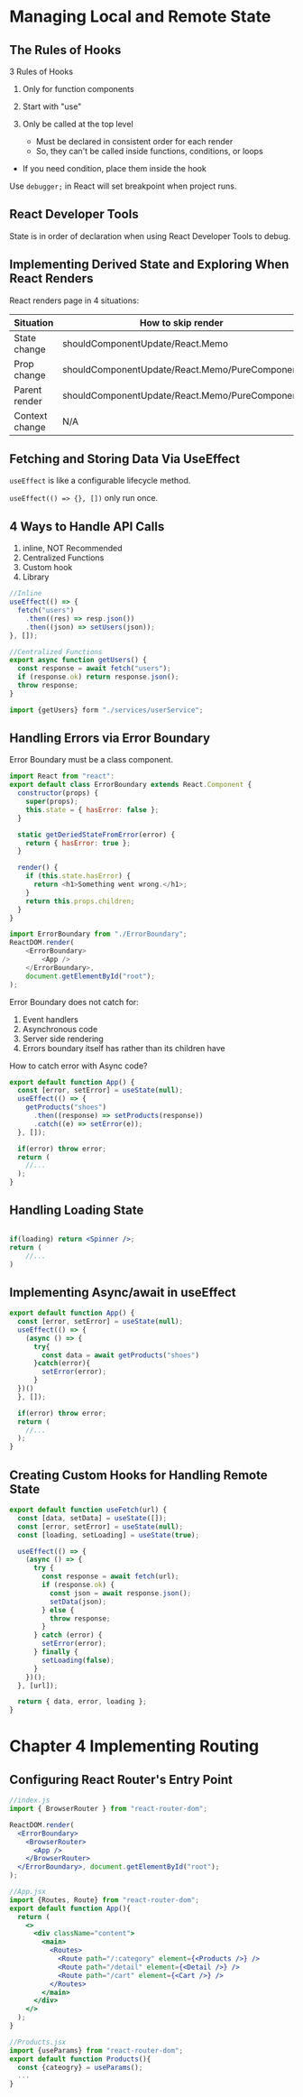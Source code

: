 # Managing Local and Remote State

## The Rules of Hooks

3 Rules of Hooks

1. Only for function components
2. Start with "use"
3. Only be called at the top level

   - Must be declared in consistent order for each render
   - So, they can't be called inside functions, conditions, or loops

- If you need condition, place them inside the hook

Use `debugger;` in React will set breakpoint when project runs.

## React Developer Tools

State is in order of declaration when using React Developer Tools to debug.

## Implementing Derived State and Exploring When React Renders

React renders page in 4 situations:

| Situation      | How to skip render                             |
| -------------- | ---------------------------------------------- |
| State change   | shouldComponentUpdate/React.Memo               |
| Prop change    | shouldComponentUpdate/React.Memo/PureComponent |
| Parent render  | shouldComponentUpdate/React.Memo/PureComponent |
| Context change | N/A                                            |

## Fetching and Storing Data Via UseEffect

`useEffect` is like a configurable lifecycle method.

`useEffect(() => {}, [])` only run once.

## 4 Ways to Handle API Calls

1. inline, NOT Recommended
2. Centralized Functions
3. Custom hook
4. Library

```js
//Inline
useEffect(() => {
  fetch("users")
    .then((res) => resp.json())
    .then((json) => setUsers(json));
}, []);
```

```js
//Centralized Functions
export async function getUsers() {
  const response = await fetch("users");
  if (response.ok) return response.json();
  throw response;
}

import {getUsers} form "./services/userService";
```

## Handling Errors via Error Boundary

Error Boundary must be a class component.

```js
import React from "react":
export default class ErrorBoundary extends React.Component {
  constructor(props) {
    super(props);
    this.state = { hasError: false };
  }

  static getDeriedStateFromError(error) {
    return { hasError: true };
  }

  render() {
    if (this.state.hasError) {
      return <h1>Something went wrong.</h1>;
    }
    return this.props.children;
  }
}

import ErrorBoundary from "./ErrorBoundary";
ReactDOM.render(
    <ErrorBoundary>
        <App />
    </ErrorBoundary>,
    document.getElementById("root");
);
```

Error Boundary does not catch for:

1. Event handlers
2. Asynchronous code
3. Server side rendering
4. Errors boundary itself has rather than its children have

How to catch error with Async code?

```jsx
export default function App() {
  const [error, setError] = useState(null);
  useEffect(() => {
    getProducts("shoes")
      .then((response) => setProducts(response))
      .catch((e) => setError(e));
  }, []);

  if(error) throw error;
  return (
    //...
  );
}
```

## Handling Loading State

```jsx

if(loading) return <Spinner />;
return (
    //...
)

```

## Implementing Async/await in useEffect

```jsx
export default function App() {
  const [error, setError] = useState(null);
  useEffect(() => {
    (async () => {
      try{
        const data = await getProducts("shoes")
      }catch(error){
        setError(error);
      }
  })()
  }, []);

  if(error) throw error;
  return (
    //...
  );
}
```

## Creating Custom Hooks for Handling Remote State

```jsx
export default function useFetch(url) {
  const [data, setData] = useState([]);
  const [error, setError] = useState(null);
  const [loading, setLoading] = useState(true);

  useEffect(() => {
    (async () => {
      try {
        const response = await fetch(url);
        if (response.ok) {
          const json = await response.json();
          setData(json);
        } else {
          throw response;
        }
      } catch (error) {
        setError(error);
      } finally {
        setLoading(false);
      }
    })();
  }, [url]);

  return { data, error, loading };
}
```

# Chapter 4 Implementing Routing

## Configuring React Router's Entry Point

```jsx
//index.js
import { BrowserRouter } from "react-router-dom";

ReactDOM.render(
  <ErrorBoundary>
    <BrowserRouter>
      <App />
    </BrowserRouter>
  </ErrorBoundary>, document.getElementById("root");
);

//App.jsx
import {Routes, Route} from "react-router-dom";
export default function App(){
  return (
    <>
      <div className="content">
        <main>
          <Routes>
            <Route path="/:category" element={<Products />} />
            <Route path="/detail" element={<Detail />} />
            <Route path="/cart" element={<Cart />} />
          </Routes>
        </main>
      </div>
    </>
  );
}

//Products.jsx
import {useParams} from "react-router-dom";
export default function Products(){
  const {cateogry} = useParams();
  ...
}
```
